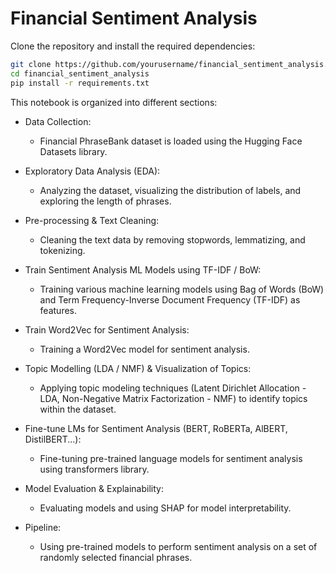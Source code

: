 # Financial Sentiment Analysis

Clone the repository and install the required dependencies:

````bash
git clone https://github.com/yourusername/financial_sentiment_analysis.git
cd financial_sentiment_analysis
pip install -r requirements.txt
````

This notebook is organized into different sections:

- Data Collection:

  - Financial PhraseBank dataset is loaded using the Hugging Face Datasets library.
- Exploratory Data Analysis (EDA):

  - Analyzing the dataset, visualizing the distribution of labels, and exploring the length of phrases.
- Pre-processing & Text Cleaning:

  - Cleaning the text data by removing stopwords, lemmatizing, and tokenizing.
- Train Sentiment Analysis ML Models using TF-IDF / BoW:

  - Training various machine learning models using Bag of Words (BoW) and Term Frequency-Inverse Document Frequency (TF-IDF) as features.
- Train Word2Vec for Sentiment Analysis:

  - Training a Word2Vec model for sentiment analysis.
- Topic Modelling (LDA / NMF) & Visualization of Topics:

  - Applying topic modeling techniques (Latent Dirichlet Allocation - LDA, Non-Negative Matrix Factorization - NMF) to identify topics within the dataset.
- Fine-tune LMs for Sentiment Analysis (BERT, RoBERTa, AlBERT, DistilBERT...):

  - Fine-tuning pre-trained language models for sentiment analysis using transformers library.
- Model Evaluation & Explainability:

  - Evaluating models and using SHAP for model interpretability.
- Pipeline:

  - Using pre-trained models to perform sentiment analysis on a set of randomly selected financial phrases.
